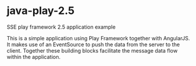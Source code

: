 # java-play-2.5
SSE play framework 2.5 application example

This is a simple application using Play Framework together with AngularJS. It makes use of an EventSource to push the data from the server to the client.
Together these building blocks facilitate the message data flow within the application.